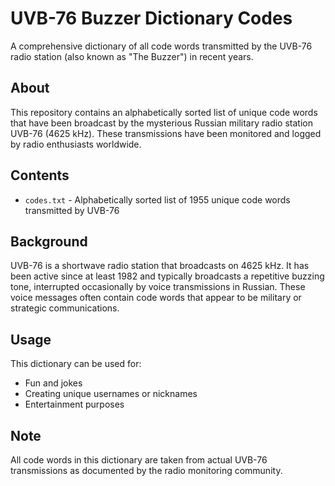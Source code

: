 # UVB-76 Buzzer Dictionary Codes

A comprehensive dictionary of all code words transmitted by the UVB-76 radio station (also known as "The Buzzer") in recent years.

## About

This repository contains an alphabetically sorted list of unique code words that have been broadcast by the mysterious Russian military radio station UVB-76 (4625 kHz). These transmissions have been monitored and logged by radio enthusiasts worldwide.

## Contents

- `codes.txt` - Alphabetically sorted list of 1955 unique code words transmitted by UVB-76

## Background

UVB-76 is a shortwave radio station that broadcasts on 4625 kHz. It has been active since at least 1982 and typically broadcasts a repetitive buzzing tone, interrupted occasionally by voice transmissions in Russian. These voice messages often contain code words that appear to be military or strategic communications.

## Usage

This dictionary can be used for:
- Fun and jokes
- Creating unique usernames or nicknames
- Entertainment purposes

## Note

All code words in this dictionary are taken from actual UVB-76 transmissions as documented by the radio monitoring community.
